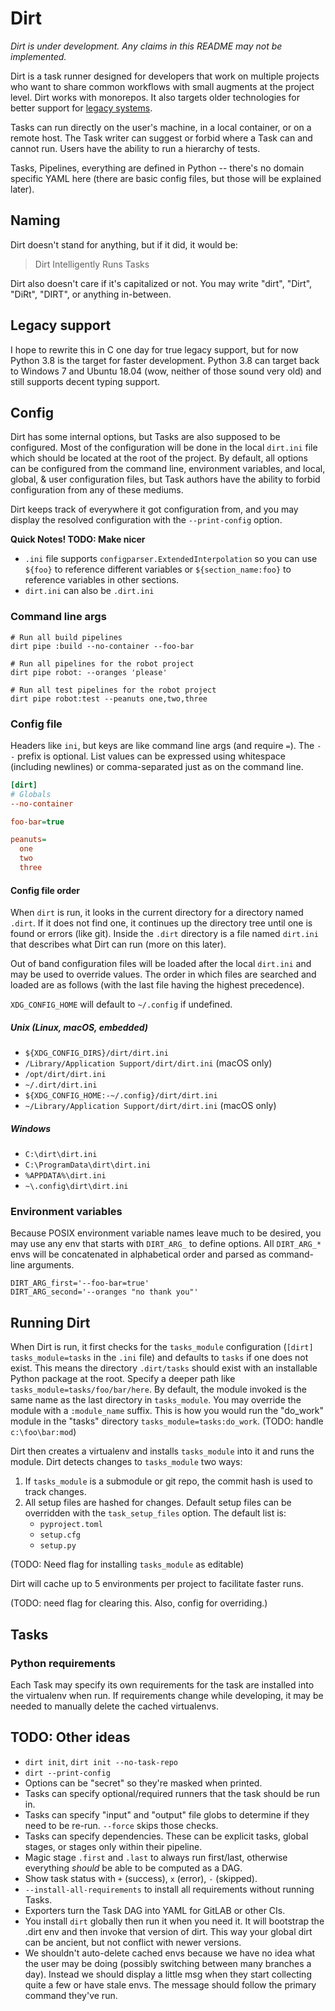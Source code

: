 # Dirt

*Dirt is under development. Any claims in this README may not be implemented.*

Dirt is a task runner designed for developers that work on multiple projects who
want to share common workflows with small augments at the project level.
Dirt works with monorepos. It also
targets older technologies for better support for
[legacy systems](#legacy-support).

Tasks can run directly on the user's machine, in a local container, or on a
remote host. The Task writer can suggest or forbid where a Task can and cannot
run. Users have the ability to run a hierarchy of tests.

Tasks, Pipelines, everything are defined in Python -- there's no domain specific
YAML here (there are basic config files, but those will be explained later).

## Naming

Dirt doesn't stand for anything, but if it did, it would be:

> Dirt Intelligently Runs Tasks

Dirt also doesn't care if it's capitalized or not. You may write "dirt", "Dirt",
"DiRt", "DIRT", or anything in-between.

## Legacy support

I hope to rewrite this in C one day for true legacy support, but
for now Python 3.8 is the target for faster development. Python 3.8 can target
back to Windows 7 and Ubuntu 18.04 (wow, neither of those sound very old) and
still supports decent typing support.

## Config

Dirt has some internal options, but Tasks are also supposed to be configured.
Most of the configuration will be done in the local `dirt.ini` file which should
be located at the root of the project. By
default, all options can be configured from the command line, environment
variables, and local, global, & user configuration files, but Task authors have
the ability to forbid configuration from any of these mediums.

Dirt keeps track of everywhere it got configuration from, and you may
display the resolved configuration with the `--print-config` option.

**Quick Notes! TODO: Make nicer**
- `.ini` file supports `configparser.ExtendedInterpolation` so you can use
  `${foo}` to reference different variables or `${section_name:foo}` to
  reference variables in other sections.
- `dirt.ini` can also be `.dirt.ini`

### Command line args

```shell
# Run all build pipelines
dirt pipe :build --no-container --foo-bar
```

```shell
# Run all pipelines for the robot project
dirt pipe robot: --oranges 'please'
```

```shell
# Run all test pipelines for the robot project
dirt pipe robot:test --peanuts one,two,three
```

### Config file

Headers like `ini`, but keys are like command line args (and require `=`).
The `--` prefix is optional.
List values can be expressed using whitespace (including newlines)
or comma-separated just as on the command line.

```ini
[dirt]
# Globals
--no-container

foo-bar=true

peanuts=
  one
  two
  three
```

#### Config file order

When `dirt` is run, it looks in the current directory for a directory named
`.dirt`. If it does not find one, it continues up the directory tree until one
is found or errors (like git). Inside the `.dirt` directory is a file named
`dirt.ini` that describes what Dirt can run (more on this later).

Out of band configuration files will be loaded after the local `dirt.ini` and
may be used to override values. The order in which files are searched and loaded
are as follows (with the last file having the highest precedence).

`XDG_CONFIG_HOME` will default to `~/.config` if undefined.

<!-- This is basically same as how pip does it https://pip.pypa.io/en/stable/topics/configuration/ -->
<!-- TODO: Prob want to verify non-world writable on Unix/Mac? -->

##### Unix (Linux, macOS, embedded)
- `${XDG_CONFIG_DIRS}/dirt/dirt.ini`
- `/Library/Application Support/dirt/dirt.ini` (macOS only)
- `/opt/dirt/dirt.ini`
- `~/.dirt/dirt.ini`
- `${XDG_CONFIG_HOME:-~/.config}/dirt/dirt.ini`
- `~/Library/Application Support/dirt/dirt.ini` (macOS only)

##### Windows
- `C:\dirt\dirt.ini`
- `C:\ProgramData\dirt\dirt.ini`
- `%APPDATA%\dirt.ini`
- `~\.config\dirt\dirt.ini`

### Environment variables

Because POSIX environment variable names leave much to be desired, you may use
any env that starts with `DIRT_ARG_` to define options. All `DIRT_ARG_*` envs
will be concatenated in alphabetical order and parsed as command-line arguments.

```
DIRT_ARG_first='--foo-bar=true'
DIRT_ARG_second='--oranges "no thank you"'
```

## Running Dirt

When Dirt is run, it first checks for the `tasks_module` configuration
(`[dirt] tasks_module=tasks` in the `.ini` file) and defaults to `tasks` if one
does not exist. This means the directory `.dirt/tasks` should exist with an
installable Python package at the root. Specify a deeper path like
`tasks_module=tasks/foo/bar/here`. By default, the module invoked is the same
name as the last directory in `tasks_module`. You may override the module
with a `:module_name` suffix. This is how you would run the "do_work" module
in the "tasks" directory `tasks_module=tasks:do_work`. (TODO: handle `c:\foo\bar:mod`)

Dirt then creates a virtualenv and installs `tasks_module` into it and runs the
module. Dirt detects changes to `tasks_module` two ways:

1. If `tasks_module` is a submodule or git repo, the commit hash is used to
   track changes.
2. All setup files are hashed for changes. Default setup files can be
   overridden with the `task_setup_files` option. The default list is:
   - `pyproject.toml`
   - `setup.cfg`
   - `setup.py`

(TODO: Need flag for installing `tasks_module` as editable)

Dirt will cache up to 5 environments per project to facilitate faster runs.

(TODO: need flag for clearing this. Also, config for overriding.)

## Tasks

### Python requirements

Each Task may specify its own requirements for the task are installed into the
virtualenv when run. If requirements change while developing, it may be needed
to manually delete the cached virtualenvs.

## TODO: Other ideas

- `dirt init`, `dirt init --no-task-repo`
- `dirt --print-config`
- Options can be "secret" so they're masked when printed.
- Tasks can specify optional/required runners that the task should be run in.
- Tasks can specify "input" and "output" file globs to determine if they need to
  be re-run. `--force` skips those checks.
- Tasks can specify dependencies. These can be explicit tasks, global stages, or
  stages only within their pipeline.
- Magic stage `.first` and `.last` to always run first/last, otherwise
  everything *should* be able to be computed as a DAG.
- Show task status with `+` (success), `x` (error), `-` (skipped).
- `--install-all-requirements` to install all requirements without running Tasks.
- Exporters turn the Task DAG into YAML for GitLAB or other CIs.
- You install `dirt` globally then run it when you need it. It will bootstrap
  the .dirt env and then invoke that version of dirt. This way your global dirt
  can be ancient, but not conflict with newer versions.
- We shouldn't auto-delete cached envs because we have no idea what the user
  may be doing (possibly switching between many branches a day). Instead we
  should display a little msg when they start collecting quite a few or 
  have stale envs. The message should follow the primary command they've run.
